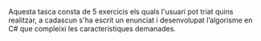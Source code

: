 Aquesta tasca consta de 5 exercicis els quals l'usuari pot triat quins realitzar, a cadascun s'ha escrit un enunciat i desenvolupat l’algorisme en C# que compleixi les característiques demanades.
